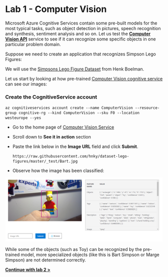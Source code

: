 # Lab 1 - Computer Vision

Microsoft Azure Cognitive Services contain some pre-built models for the most typical tasks, such as object detection in pictures, speech recognition and synthesis, sentiment analysis and so on. Let us test the [**Computer Vision API**](https://azure.microsoft.com/services/cognitive-services/computer-vision/?WT.mc_id=gaic-github-heboelma) service to see if it can recognize some specific objects in one particular problem domain.

Suppose we need to create an application that recognizes Simpson Lego Figures:

We will use the [Simpsons Lego Figure Dataset](https://github.com/hnky/dataset-lego-figures) from Henk Boelman.

Let us start by looking at how pre-trained [Computer Vision cognitive service](https://azure.microsoft.com/services/cognitive-services/computer-vision/?WT.mc_id=gaic-github-heboelma) can see our images:

### Create the CognitiveService account

```
az cognitiveservices account create --name ComputerVision --resource-group cognitive-rg --kind ComputerVision --sku F0 --location westeurope --yes
``` 

* Go to the home page of [Computer Vision Service](https://azure.microsoft.com/services/cognitive-services/computer-vision/?WT.mc_id=gaic-github-heboelma)
* Scroll down to **See it in action** section
* Paste the link below in the **Image URL** field and click **Submit**.

  ```text
  https://raw.githubusercontent.com/hnky/dataset-lego-figures/master/_test/Bart.jpg
  ```

* Observe how the image has been classified:

![Computer Vision Results](../.gitbook/assets/compVision.png)

While some of the objects \(such as Toy\) can be recognized by the pre-trained model, more specialized objects \(like this is Bart Simpson or Marge Simpson\) are not determined correctly.

[**Continue with lab 2 &gt;**](lab-2.md)

